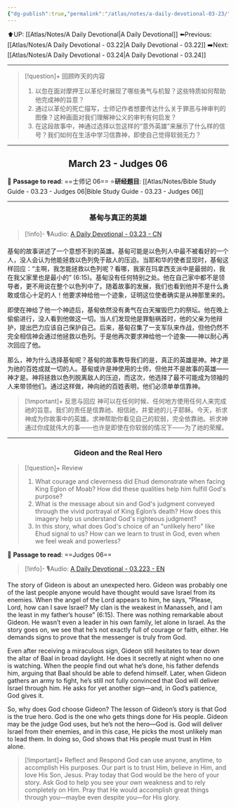 ```yaml
---
{"dg-publish":true,"permalink":"/atlas/notes/a-daily-devotional-03-23/"}
---
```


 ⬆️UP: [[Atlas/Notes/A Daily Devotional\|A Daily Devotional]]
⬅️Previous: [[Atlas/Notes/A Daily Devotional - 03.22\|A Daily Devotional - 03.22]]
➡️Next: [[Atlas/Notes/A Daily Devotional - 03.24\|A Daily Devotional - 03.24]]

---

> [!question]+ 回顾昨天的内容
>  1. ⁠以忽在面对摩押王以革伦时展现了哪些勇气与机智？这些特质如何帮助他完成神的旨意？
>  2. ⁠通过以革伦的死亡描写，士师记作者想要传达什么关于罪恶与神审判的图像？这种画面对我们理解神公义的审判有何启发？
>  3. ⁠在这段故事中，神通过选择以忽这样的“意外英雄”来展示了什么样的信号？我们如何在生活中学习信靠神，即使自己觉得软弱无力？


---
## <center>March 23 -  Judges 06</center>

📖 **Passage to read**: ==士师记 06==
⭐**研经题目**: [[Atlas/Notes/Bible Study Guide - 03.23 - Judges 06\|Bible Study Guide - 03.23 - Judges 06]]

---
### <center>基甸与真正的英雄</center>

> [!info]- 🎙️Audio: [A Daily Devotional - 03.23 - CN]()

基甸的故事讲述了一个意想不到的英雄。基甸可能是以色列人中最不被看好的一个人，没人会认为他能拯救以色列免于敌人的压迫。当耶和华的使者显现时，基甸这样回应：“主啊，我怎能拯救以色列呢？看哪，我家在玛拿西支派中是最弱的，我在我父家里也是最小的” (6:15)。基甸没有任何特别之处。他在自己家中都不是领导者，更不用说在整个以色列中了。随着故事的发展，我们也看到他并不是什么勇敢或信心十足的人！他要求神给他一个迹象，证明这位使者确实是从神那里来的。

即使在神给了他一个神迹后，基甸依然没有勇气在白天摧毁巴力的祭坛。他在晚上偷偷进行，没人看到他做这一切。当人们发现他是罪魁祸首时，他的父亲为他辩护，提出巴力应该自己保护自己。后来，基甸召集了一支军队来作战，但他仍然不完全相信神会通过他拯救以色列。于是他再次要求神给他一个迹象——神以耐心再次回应了他。

那么，神为什么选择基甸呢？基甸的故事教导我们的是，真正的英雄是神。神才是为祂的百姓成就一切的人。基甸或许是神使用的士师，但他并不是故事的英雄——神才是。神将拯救以色列脱离敌人的压迫，而这次，他选择了最不可能成为领袖的人来带领他们。通过这样做，神向祂的百姓表明，他们必须单单信靠神。

> [!important]+ 反思与回应
神可以在任何时候、任何地方使用任何人来完成祂的旨意。我们的责任是信靠祂、相信祂，并爱祂的儿子耶稣。今天，祈求神成为你故事中的英雄。求神帮助你看见自己的软弱，完全依靠祂。祈求神通过你成就伟大的事——也许是即使在你软弱的情况下——为了祂的荣耀。


---
### <center>Gideon and the Real Hero</center>

> [!question]+ Review
> 1. ⁠What courage and cleverness did Ehud demonstrate when facing King Eglon of Moab? How did these qualities help him fulfill God's purpose?
> 2. ⁠What is the message about sin and God's judgment conveyed through the vivid portrayal of King Eglon’s death? How does this imagery help us understand God's righteous judgment?
> 3. In this story, what does God's choice of an "unlikely hero" like Ehud signal to us? How can we learn to trust in God, even when we feel weak and powerless?

📖 **Passage to read**: ==Judges 06==

> [!info]- 🎙️Audio: [A Daily Devotional - 03.223 - EN]()  

The story of Gideon is about an unexpected hero. Gideon was probably one of the last people anyone would have thought would save Israel from its enemies. When the angel of the Lord appears to him, he says, “Please, Lord, how can I save Israel? My clan is the weakest in Manasseh, and I am the least in my father’s house” (6:15). There was nothing remarkable about Gideon. He wasn’t even a leader in his own family, let alone in Israel. As the story goes on, we see that he’s not exactly full of courage or faith, either. He demands signs to prove that the messenger is truly from God.

Even after receiving a miraculous sign, Gideon still hesitates to tear down the altar of Baal in broad daylight. He does it secretly at night when no one is watching. When the people find out what he’s done, his father defends him, arguing that Baal should be able to defend himself. Later, when Gideon gathers an army to fight, he’s still not fully convinced that God will deliver Israel through him. He asks for yet another sign—and, in God’s patience, God gives it.

So, why does God choose Gideon? The lesson of Gideon’s story is that God is the true hero. God is the one who gets things done for His people. Gideon may be the judge God uses, but he’s not the hero—God is. God will deliver Israel from their enemies, and in this case, He picks the most unlikely man to lead them. In doing so, God shows that His people must trust in Him alone.

> [!important]+ Reflect and Respond
God can use anyone, anytime, to accomplish His purposes. Our part is to trust Him, believe in Him, and love His Son, Jesus. Pray today that God would be the hero of your story. Ask God to help you see your own weakness and to rely completely on Him. Pray that He would accomplish great things through you—maybe even despite you—for His glory.


































